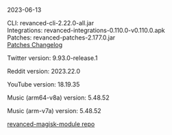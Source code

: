 2023-06-13
  
CLI: revanced-cli-2.22.0-all.jar  
Integrations: revanced-integrations-0.110.0-v0.110.0.apk  
Patches: revanced-patches-2.177.0.jar  
[Patches Changelog](https://github.com/revanced/revanced-patches/releases/tag/v2.177.0)  

Twitter version: 9.93.0-release.1  

Reddit version: 2023.22.0  

YouTube version: 18.19.35  

Music (arm64-v8a) version: 5.48.52  

Music (arm-v7a) version: 5.48.52  

[revanced-magisk-module repo](https://github.com/j-hc/revanced-magisk-module)
